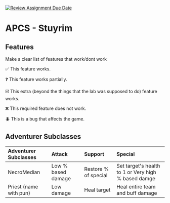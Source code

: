 [![Review Assignment Due Date](https://classroom.github.com/assets/deadline-readme-button-22041afd0340ce965d47ae6ef1cefeee28c7c493a6346c4f15d667ab976d596c.svg)](https://classroom.github.com/a/KprAwj1n)
# APCS - Stuyrim

## Features

Make a clear list of features that work/dont work

:white_check_mark: This feature works.

:question: This feature works partially.

:ballot_box_with_check: This extra (beyond the things that the lab was supposed to do) feature works.

:x: This required feature does not work.

:beetle: This is a bug that affects the game.


## Adventurer Subclasses

|Adventurer Subclasses |Attack            |Support             |Special                                            |
|:---------------------|:-----------------|:-------------------|:--------------------------------------------------|
|NecroMedian           |Low % based damage|Restore % of special|Set target's health to 1 or Very high % based damge|
|Priest (name with pun)|Low damage        |Heal target         |Heal entire team and buff damage                   |
